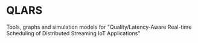 # QLARS
Tools, graphs and simulation models for "Quality/Latency-Aware Real-time Scheduling of Distributed Streaming IoT Applications"

